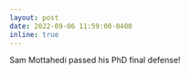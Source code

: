```yaml
---
layout: post
date: 2022-09-06 11:59:00-0400
inline: true
---
```


Sam Mottahedi passed his PhD final defense!